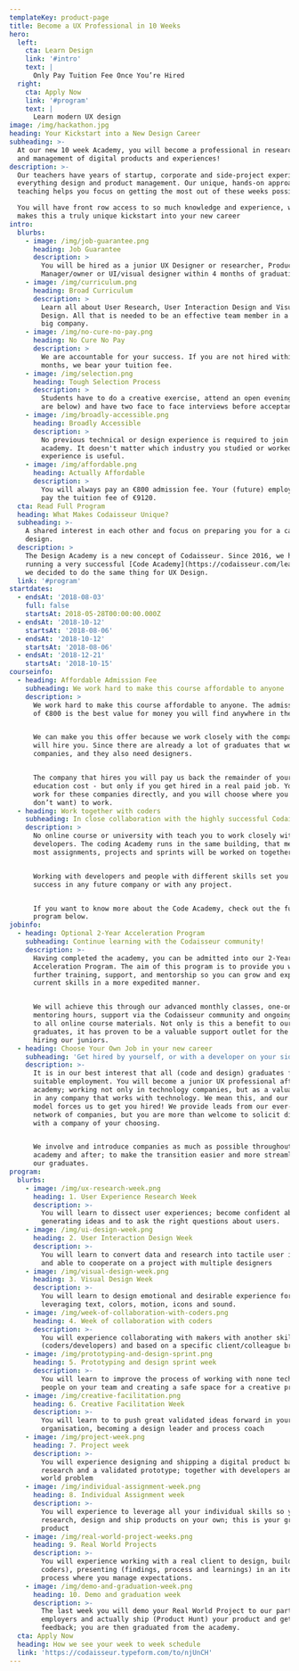 ```yaml
---
templateKey: product-page
title: Become a UX Professional in 10 Weeks
hero:
  left:
    cta: Learn Design
    link: '#intro'
    text: |
      Only Pay Tuition Fee Once You’re Hired
  right:
    cta: Apply Now
    link: '#program'
    text: |
      Learn modern UX design
image: /img/hackathon.jpg
heading: Your Kickstart into a New Design Career
subheading: >-
  At our new 10 week Academy, you will become a professional in research, design
  and management of digital products and experiences!
description: >-
  Our teachers have years of startup, corporate and side-project experience in
  everything design and product management. Our unique, hands-on approach to
  teaching helps you focus on getting the most out of these weeks possible.

  You will have front row access to so much knowledge and experience, which
  makes this a truly unique kickstart into your new career
intro:
  blurbs:
    - image: /img/job-guarantee.png
      heading: Job Guarantee
      description: >
        You will be hired as a junior UX Designer or researcher, Product
        Manager/owner or UI/visual designer within 4 months of graduation.
    - image: /img/curriculum.png
      heading: Broad Curriculum
      description: >
        Learn all about User Research, User Interaction Design and Visual
        Design. All that is needed to be an effective team member in a small or
        big company.
    - image: /img/no-cure-no-pay.png
      heading: No Cure No Pay
      description: >
        We are accountable for your success. If you are not hired within 4
        months, we bear your tuition fee.
    - image: /img/selection.png
      heading: Tough Selection Process
      description: >
        Students have to do a creative exercise, attend an open evening (dates
        are below) and have two face to face interviews before acceptance.
    - image: /img/broadly-accessible.png
      heading: Broadly Accessible
      description: >
        No previous technical or design experience is required to join the
        academy. It doesn't matter which industry you studied or worked, every
        experience is useful.
    - image: /img/affordable.png
      heading: Actually Affordable
      description: >
        You will always pay an €800 admission fee. Your (future) employer will
        pay the tuition fee of €9120.
  cta: Read Full Program
  heading: What Makes Codaisseur Unique?
  subheading: >-
    A shared interest in each other and focus on preparing you for a career in
    design.
  description: >
    The Design Academy is a new concept of Codaisseur. Since 2016, we have been
    running a very successful [Code Academy](https://codaisseur.com/learn) and
    we decided to do the same thing for UX Design.
  link: '#program'
startdates:
  - endsAt: '2018-08-03'
    full: false
    startsAt: 2018-05-28T00:00:00.000Z
  - endsAt: '2018-10-12'
    startsAt: '2018-08-06'
  - endsAt: '2018-10-12'
    startsAt: '2018-08-06'
  - endsAt: '2018-12-21'
    startsAt: '2018-10-15'
courseinfo:
  - heading: Affordable Admission Fee
    subheading: We work hard to make this course affordable to anyone
    description: >
      We work hard to make this course affordable to anyone. The admission fee
      of €800 is the best value for money you will find anywhere in the world.


      We can make you this offer because we work closely with the companies that
      will hire you. Since there are already a lot of graduates that work for
      companies, and they also need designers.


      The company that hires you will pay us back the remainder of your
      education cost - but only if you get hired in a real paid job. You will
      work for these companies directly, and you will choose where you want (and
      don’t want) to work.
  - heading: Work together with coders
    subheading: In close collaboration with the highly successful Codaisseur Code Academy
    description: >
      No online course or university with teach you to work closely with
      developers. The coding Academy runs in the same building, that means that
      most assignments, projects and sprints will be worked on together.


      Working with developers and people with different skills set you up for
      success in any future company or with any project.


      If you want to know more about the Code Academy, check out the full
      program below.
jobinfo:
  - heading: Optional 2-Year Acceleration Program
    subheading: Continue learning with the Codaisseur community!
    description: >-
      Having completed the academy, you can be admitted into our 2-Year Junior
      Acceleration Program. The aim of this program is to provide you with
      further training, support, and mentorship so you can grow and expand your
      current skills in a more expedited manner.


      We will achieve this through our advanced monthly classes, one-on-one
      mentoring hours, support via the Codaisseur community and ongoing access
      to all online course materials. Not only is this a benefit to our
      graduates, it has proven to be a valuable support outlet for the companies
      hiring our juniors.
  - heading: Choose Your Own Job in your new career
    subheading: 'Get hired by yourself, or with a developer on your side'
    description: >-
      It is in our best interest that all (code and design) graduates find
      suitable employment. You will become a junior UX professional after the
      academy; working not only in technology companies, but as a valuable asset
      in any company that works with technology. We mean this, and our very own
      model forces us to get you hired! We provide leads from our ever-growing
      network of companies, but you are more than welcome to solicit directly
      with a company of your choosing.


      We involve and introduce companies as much as possible throughout the
      academy and after; to make the transition easier and more streamlined for
      our graduates.
program:
  blurbs:
    - image: /img/ux-research-week.png
      heading: 1. User Experience Research Week
      description: >-
        You will learn to dissect user experiences; become confident about
        generating ideas and to ask the right questions about users.
    - image: /img/ui-design-week.png
      heading: 2. User Interaction Design Week
      description: >-
        You will learn to convert data and research into tactile user interfaces
        and able to cooperate on a project with multiple designers
    - image: /img/visual-design-week.png
      heading: 3. Visual Design Week
      description: >-
        You will learn to design emotional and desirable experience for users;
        leveraging text, colors, motion, icons and sound.
    - image: /img/week-of-collaboration-with-coders.png
      heading: 4. Week of collaboration with coders
      description: >-
        You will experience collaborating with makers with another skillset
        (coders/developers) and based on a specific client/colleague briefing
    - image: /img/prototyping-and-design-sprint.png
      heading: 5. Prototyping and design sprint week
      description: >-
        You will learn to improve the process of working with none technical
        people on your team and creating a safe space for a creative process 
    - image: /img/creative-facilitation.png
      heading: 6. Creative Facilitation Week
      description: >-
        You will learn to to push great validated ideas forward in your team and
        organisation, becoming a design leader and process coach
    - image: /img/project-week.png
      heading: 7. Project week
      description: >-
        You will experience designing and shipping a digital product based on
        research and a validated prototype; together with developers and a real
        world problem
    - image: /img/individual-assignment-week.png
      heading: 8. Individual Assignment week
      description: >-
        You will experience to leverage all your individual skills so you can
        research, design and ship products on your own; this is your graduation
        product
    - image: /img/real-world-project-weeks.png
      heading: 9. Real World Projects
      description: >-
        You will experience working with a real client to design, building (with
        coders), presenting (findings, process and learnings) in an iterative
        process where you manage expectations.
    - image: /img/demo-and-graduation-week.png
      heading: 10. Demo and graduation week
      description: >-
        The last week you will demo your Real World Project to our partners and
        employers and actually ship (Product Hunt) your product and get
        feedback; you are then graduated from the academy.
  cta: Apply Now
  heading: How we see your week to week schedule
  link: 'https://codaisseur.typeform.com/to/njUnCH'
---
```


